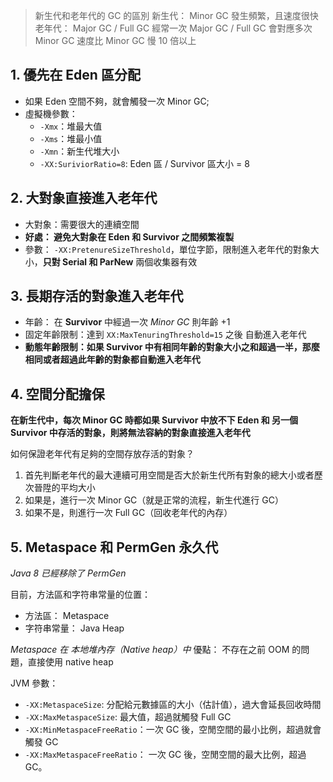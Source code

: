 > 新生代和老年代的 GC 的區別
> 新生代： Minor GC
> 	發生頻繁，且速度很快
> 老年代： Major GC / Full GC
> 	經常一次 Major GC / Full GC 會對應多次 Minor GC
> 	速度比 Minor GC 慢 10 倍以上

## 1. 優先在 Eden 區分配

- 如果 Eden 空間不夠，就會觸發一次 Minor GC;
- 虛擬機參數：
	- `-Xmx`：堆最大值
	- `-Xms`：堆最小值
	- `-Xmn`：新生代堆大小
	- `-XX:SuriviorRatio=8`: Eden 區 / Survivor 區大小 = 8

## 2. 大對象直接進入老年代

- 大對象：需要很大的連續空間
- **好處： 避免大對象在 Eden 和 Survivor 之間頻繁複製**
- 參數： `-XX:PretenureSizeThreshold`，單位字節，限制進入老年代的對象大小，**只對 Serial 和 ParNew** 兩個收集器有效

## 3. 長期存活的對象進入老年代

- 年齡： 在 **Survivor** 中經過一次 *Minor GC* 則年齡 +1
- 固定年齡限制：達到 `XX:MaxTenuringThreshold=15` 之後 自動進入老年代
- **動態年齡限制：如果 Survivor 中有相同年齡的對象大小之和超過一半，那麼相同或者超過此年齡的對象都自動進入老年代**

## 4. 空間分配擔保

**在新生代中，每次 Minor GC 時都如果 Survivor 中放不下 Eden 和 另一個 Survivor 中存活的對象，則將無法容納的對象直接進入老年代**

如何保證老年代有足夠的空間存放存活的對象？

1. 首先判斷老年代的最大連續可用空間是否大於新生代所有對象的總大小或者歷次晉陞的平均大小
2. 如果是，進行一次 Minor GC（就是正常的流程，新生代進行 GC）
3. 如果不是，則進行一次 Full GC（回收老年代的內存）

## 5. Metaspace 和 PermGen 永久代

*Java 8 已經移除了 PermGen*

目前，方法區和字符串常量的位置：
- 方法區： Metaspace
- 字符串常量： Java Heap

*Metaspace 在 本地堆內存（Native heap）中*
優點： 不存在之前 OOM 的問題，直接使用 native heap

JVM 參數：
- `-XX:MetaspaceSize`: 分配給元數據區的大小（估計值），過大會延長回收時間
- `-XX:MaxMetaspaceSize`: 最大值，超過就觸發 Full GC
- `-XX:MinMetaspaceFreeRatio`：一次 GC 後，空閒空間的最小比例，超過就會觸發 GC
- `-XX:MaxMetaspaceFreeRatio`： 一次 GC 後，空閒空間的最大比例，超過 GC。
